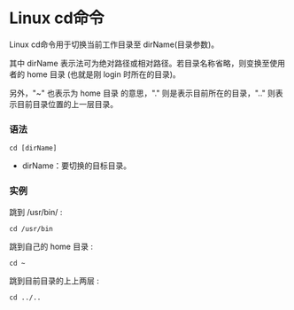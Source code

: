 # Linux cd命令

Linux cd命令用于切换当前工作目录至 dirName(目录参数)。

 其中 dirName 表示法可为绝对路径或相对路径。若目录名称省略，则变换至使用者的 home 目录 (也就是刚 login 时所在的目录)。

另外，"~" 也表示为 home 目录 的意思，"." 则是表示目前所在的目录，".." 则表示目前目录位置的上一层目录。

### 语法

    cd [dirName]

- dirName：要切换的目标目录。

### 实例

跳到 /usr/bin/ :

    cd /usr/bin

跳到自己的 home 目录 :

    cd ~

跳到目前目录的上上两层 :

    cd ../..